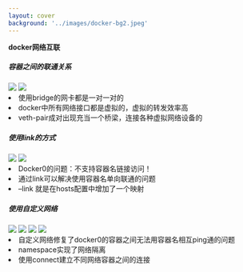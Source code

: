 ```yaml
---
layout: cover
background: '../images/docker-bg2.jpeg'
---
```


**docker网络互联**

<div class='flex gap-5'>
  <div>
    <h5>容器之间的联通关系</h5>
    <carousel v-click arrow draggable class="w-60 h-40">
      <Image class="w-100 rounded" src="../images/docker命令实战/bridge_inspect.png" />
      <Image class="w-100 rounded" src="../images/docker命令实战/box_ping_box1.png" />
    </carousel>
    <div v-click class="text-xs bg-#fff mt-2 rounded text-black p-2">
      <li>使用bridge的网卡都是一对一对的</li>
      <li>docker中所有网络接口都是虚拟的，虚拟的转发效率高</li>
      <li>veth-pair成对出现充当一个桥梁，连接各种虚拟网络设备的</li>
    </div>
  </div>

  <div class='relative'>
    <h5  v-click >使用link的方式</h5>
    <carousel  v-click arrow draggable class="w-80 h-40">
      <Image class="w-100 rounded" src="../images/docker命令实战/box2--link.png" />
      <Image class="w-100 rounded" src="../images/docker命令实战/box2_links.png" />
    </carousel>
    <div v-click class="text-xs  bg-#fff mt-2 rounded text-black p-2">
      <li>Docker0的问题：不支持容器名链接访问！</li>
      <li>通过link可以解决使用容器名单向联通的问题</li>
      <li>–link 就是在hosts配置中增加了一个映射</li>
    </div>
  </div>

  <div class='relative'>
    <h5  v-click >使用自定义网络</h5>
    <carousel  v-click  arrow draggable class="w-80 h-30">
      <Image class="w-100 rounded" src="../images/docker命令实战/network_cus_cishy01.png" />
      <Image class="w-100 rounded" src="../images/docker命令实战/network_cus_connect01.png" />
      <Image class="w-100 rounded" src="../images/docker命令实战/network_cus_connect.png" />
      <Image class="w-100 rounded" src="../images/docker命令实战/network_cus_connect_box.png" />
    </carousel>
    <div v-click class="text-xs  bg-#fff mt-2 rounded text-black p-2">
      <li>自定义网络修复了docker0的容器之间无法用容器名相互ping通的问题</li>
      <li>namespace实现了网络隔离</li>
      <li>使用connect建立不同网络容器之间的连接</li>
    </div>
    
  </div>
</div>

<div v-click class='flex bg-#fff w-100 h-20 rounded text-black'>
  

</div>



